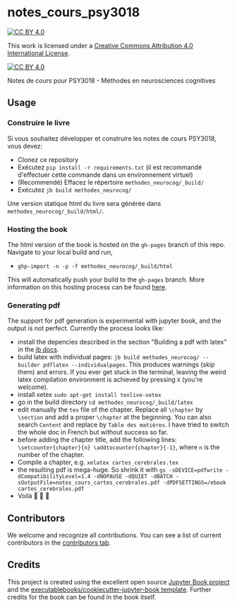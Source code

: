 # notes_cours_psy3018
[![CC BY 4.0][cc-by-shield]][cc-by]

This work is licensed under a
[Creative Commons Attribution 4.0 International License][cc-by].

[![CC BY 4.0][cc-by-image]][cc-by]

[cc-by]: http://creativecommons.org/licenses/by/4.0/
[cc-by-image]: https://i.creativecommons.org/l/by/4.0/88x31.png
[cc-by-shield]: https://img.shields.io/badge/License-CC%20BY%204.0-lightgrey.svg

Notes de cours pour PSY3018 - Méthodes en neurosciences cognitives

## Usage

### Construire le livre

Si vous souhaitez développer et construire les notes de cours PSY3018, vous devez:

- Clonez ce repository
- Exécutez `pip install -r requirements.txt` (il est recommandé d'effectuer cette commande dans un environnement virtuel)
- (Recommendé) Effacez le répertoire `methodes_neurocog/_build/`
- Exécutez `jb build methodes_neurocog/`

Une version statique html du livre sera générée dans `methodes_neurocog/_build/html/`.

### Hosting the book

The html version of the book is hosted on the `gh-pages` branch of this repo. Navigate to your local build and run,
- `ghp-import -n -p -f methodes_neurocog/_build/html`

This will automatically push your build to the `gh-pages` branch. More information on this hosting process can be found [here](https://jupyterbook.org/publish/gh-pages.html#manually-host-your-book-with-github-pages).

### Generating pdf

The support for pdf generation is experimental with jupyter book, and the output is not perfect. Currently the process looks like:
 * install the depencies described in the section "Building a pdf with latex" in the [jb docs](https://jupyterbook.org/advanced/pdf.html).
 * build latex with individual pages: `jb build methodes_neurocog/ --builder pdflatex --individualpages`. This produces warnings (skip them) and errors. If you ever get stuck in the terminal, leaving the weird latex compilation environment is achieved by pressing `X` (you're welcome). 
 * install xetex `sudo apt-get install texlive-xetex`
 * go in the build directory `cd methodes_neurocog/_build/latex`
 * edit manually the `tex` file of the chapter. Replace all `\chapter` by `\section` and add a proper `\chapter` at the beginning. You can also search `Content` and replace by `Table des matières`. I have tried to switch the whole doc in French but without success so far. 
 * before adding the chapter title, add the following lines: `\setcounter{chapter}{n} \addtocounter{chapter}{-1}`, where `n` is the number of the chapter.
 * Compile a chapter, e.g. `xelatex cartes_cerebrales.tex`
 * the resulting pdf is mega-huge. So shrink it with `gs -sDEVICE=pdfwrite -dCompatibilityLevel=1.4 -dNOPAUSE -dQUIET -dBATCH -sOutputFile=notes_cours_cartes_cerebrales.pdf -dPDFSETTINGS=/ebook cartes_cerebrales.pdf`
 * Voilà 🎉 🎉 🎉
 
## Contributors

We welcome and recognize all contributions. You can see a list of current contributors in the [contributors tab](https://github.com/psy3018/notes_cours_psy3018/graphs/contributors).

## Credits

This project is created using the excellent open source [Jupyter Book project](https://jupyterbook.org/) and the [executablebooks/cookiecutter-jupyter-book template](https://github.com/executablebooks/cookiecutter-jupyter-book). Further credits for the book can be found in the book itself.
